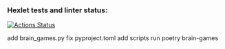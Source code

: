 ### Hexlet tests and linter status:
[![Actions Status](https://github.com/Xapdina/python-project-49/workflows/hexlet-check/badge.svg)](https://github.com/Xapdina/python-project-49/actions)

add brain_games.py
fix pyproject.toml
add scripts run poetry brain-games
